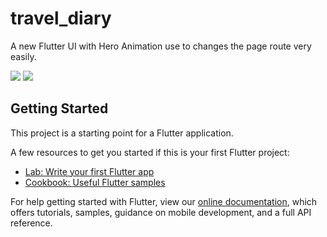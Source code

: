 # travel_diary

A new Flutter UI with Hero Animation use to changes the page route very easily.

<img src = 'D:\Projects\travel_diary\Screenshot\screenshot-2021-04-13_03.02.17.847.png'>
<img src = 'D:\Projects\travel_diary\Screenshot\screenshot-2021-04-13_03.02.26.504.png'>


## Getting Started

This project is a starting point for a Flutter application.


A few resources to get you started if this is your first Flutter project:

- [Lab: Write your first Flutter app](https://flutter.dev/docs/get-started/codelab)
- [Cookbook: Useful Flutter samples](https://flutter.dev/docs/cookbook)

For help getting started with Flutter, view our
[online documentation](https://flutter.dev/docs), which offers tutorials,
samples, guidance on mobile development, and a full API reference.
